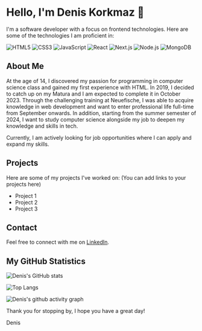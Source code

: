 # Hello, I'm Denis Korkmaz 👋

I'm a software developer with a focus on frontend technologies. Here are some of the technologies I am proficient in:

![HTML5](https://img.shields.io/badge/-HTML5-E34F26?style=flat&logo=html5&logoColor=white)
![CSS3](https://img.shields.io/badge/-CSS3-1572B6?style=flat&logo=css3)
![JavaScript](https://img.shields.io/badge/-JavaScript-black?style=flat&logo=javascript)
![React](https://img.shields.io/badge/-React-black?style=flat&logo=react)
![Next.js](https://img.shields.io/badge/-Next.js-black?style=flat&logo=next.js)
![Node.js](https://img.shields.io/badge/-Node.js-black?style=flat&logo=node.js)
![MongoDB](https://img.shields.io/badge/-MongoDB-black?style=flat&logo=mongodb)

## About Me

At the age of 14, I discovered my passion for programming in computer science class and gained my first experience with HTML. In 2019, I decided to catch up on my Matura and I am expected to complete it in October 2023. Through the challenging training at Neuefische, I was able to acquire knowledge in web development and want to enter professional life full-time from September onwards. In addition, starting from the summer semester of 2024, I want to study computer science alongside my job to deepen my knowledge and skills in tech.

Currently, I am actively looking for job opportunities where I can apply and expand my skills.

## Projects

Here are some of my projects I've worked on: (You can add links to your projects here)

- Project 1
- Project 2
- Project 3

## Contact

Feel free to connect with me on [LinkedIn](https://www.linkedin.com/in/denis-korkmaz-95112b273/).

## My GitHub Statistics

![Denis's GitHub stats](https://github-readme-stats.vercel.app/api?username=DenisKorkmaz&show_icons=true&count_private=true&theme=radical)

![Top Langs](https://github-readme-stats.vercel.app/api/top-langs/?username=DenisKorkmaz&theme=radical)

![Denis's github activity graph](https://activity-graph.herokuapp.com/graph?username=DenisKorkmaz&theme=dracula&bg_color=00000000&color=4FFAB4&line=4CAF50&point=FFFFFF&hide_border=true)

Thank you for stopping by, I hope you have a great day!

Denis
